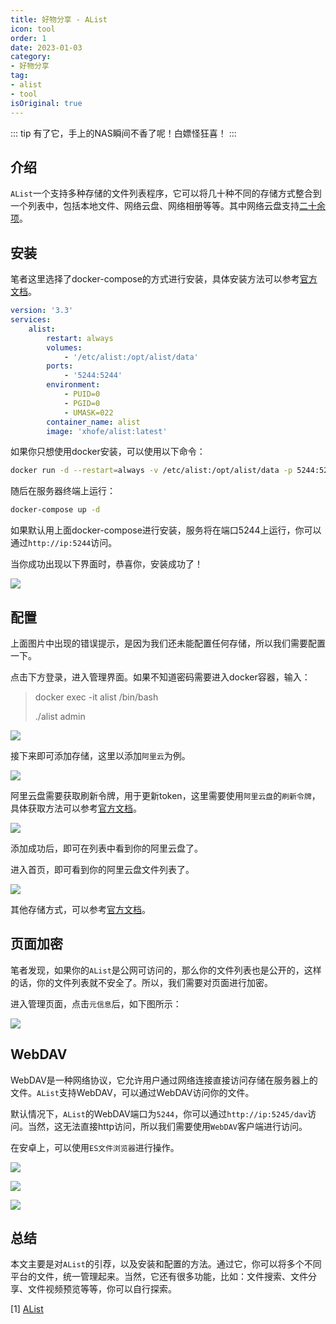 ```yaml
---
title: 好物分享 - AList
icon: tool
order: 1
date: 2023-01-03
category:
- 好物分享
tag:
- alist
- tool
isOriginal: true
---
```


::: tip
有了它，手上的NAS瞬间不香了呢！白嫖怪狂喜！
:::

## 介绍

`AList`一个支持多种存储的文件列表程序，它可以将几十种不同的存储方式整合到一个列表中，包括本地文件、网络云盘、网络相册等等。其中网络云盘支持[二十余项](https://alist.nn.ci/zh/guide/#support-storage)。


## 安装

笔者这里选择了docker-compose的方式进行安装，具体安装方法可以参考[官方文档](https://alist.nn.ci/zh/guide/install/docker.html)。

```yaml
version: '3.3'
services:
    alist:
        restart: always
        volumes:
            - '/etc/alist:/opt/alist/data'
        ports:
            - '5244:5244'
        environment:
            - PUID=0
            - PGID=0
            - UMASK=022
        container_name: alist
        image: 'xhofe/alist:latest'
```

如果你只想使用docker安装，可以使用以下命令：

```bash
docker run -d --restart=always -v /etc/alist:/opt/alist/data -p 5244:5244 -e PUID=0 -e PGID=0 -e UMASK=022 --name="alist" xhofe/alist:latest
```

随后在服务器终端上运行：
  
  ```bash
  docker-compose up -d
  ```

如果默认用上面docker-compose进行安装，服务将在端口5244上运行，你可以通过`http://ip:5244`访问。

当你成功出现以下界面时，恭喜你，安装成功了！

![](https://miclon-job.oss-cn-hangzhou.aliyuncs.com/img/20230103141647.png)

## 配置

上面图片中出现的错误提示，是因为我们还未能配置任何存储，所以我们需要配置一下。

点击下方登录，进入管理界面。如果不知道密码需要进入docker容器，输入：
> docker exec -it alist /bin/bash
> 
> ./alist admin


![](https://miclon-job.oss-cn-hangzhou.aliyuncs.com/img/20230103141954.png)

接下来即可添加存储，这里以添加`阿里云`为例。

![](https://miclon-job.oss-cn-hangzhou.aliyuncs.com/img/20230103142111.png)

阿里云盘需要获取刷新令牌，用于更新token，这里需要使用`阿里云盘`的`刷新令牌`，具体获取方法可以参考[官方文档](https://alist.nn.ci/zh/guide/drivers/aliyundrive.html)。

![](https://miclon-job.oss-cn-hangzhou.aliyuncs.com/img/20230103142351.png)

添加成功后，即可在列表中看到你的阿里云盘了。

进入首页，即可看到你的阿里云盘文件列表了。

![](https://miclon-job.oss-cn-hangzhou.aliyuncs.com/img/20230103142431.png)

其他存储方式，可以参考[官方文档](https://alist.nn.ci/zh/guide/drivers/common.html)。

## 页面加密

笔者发现，如果你的`AList`是公网可访问的，那么你的文件列表也是公开的，这样的话，你的文件列表就不安全了。所以，我们需要对页面进行加密。

进入管理页面，点击`元信息`后，如下图所示：

![](https://miclon-job.oss-cn-hangzhou.aliyuncs.com/img/20230103142752.png)


## WebDAV 

WebDAV是一种网络协议，它允许用户通过网络连接直接访问存储在服务器上的文件。`AList`支持WebDAV，可以通过WebDAV访问你的文件。

默认情况下，`AList`的WebDAV端口为`5244`，你可以通过`http://ip:5245/dav`访问。当然，这无法直接http访问，所以我们需要使用`WebDAV`客户端进行访问。

在安卓上，可以使用`ES文件浏览器`进行操作。


![](https://miclon-job.oss-cn-hangzhou.aliyuncs.com/img/20230103143535.png)

![](https://miclon-job.oss-cn-hangzhou.aliyuncs.com/img/20230103143706.png)

![](https://miclon-job.oss-cn-hangzhou.aliyuncs.com/img/20230103143807.png)


## 总结

本文主要是对`AList`的引荐，以及安装和配置的方法。通过它，你可以将多个不同平台的文件，统一管理起来。当然，它还有很多功能，比如：文件搜索、文件分享、文件视频预览等等，你可以自行探索。


[1] [AList](https://alist.nn.ci/zh/)
